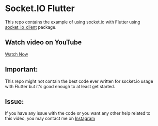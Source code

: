 # Socket.IO Flutter

This repo contains the example of using socket.io with Flutter using [socket_io_client](https://pub.dev/packages/socket_io_client) package.

## Watch video on YouTube
[Watch Now](https://youtu.be/ZGT7eLPs59E)

## Important:
This repo might not contain the best code ever written for socket.io usage with Flutter but it's good enough to at least get started.

## Issue:
If you have any issue with the code or you want any other help related to this video, you may contact me on [Instagram](https://www.instagram.com/nameless_coder/)